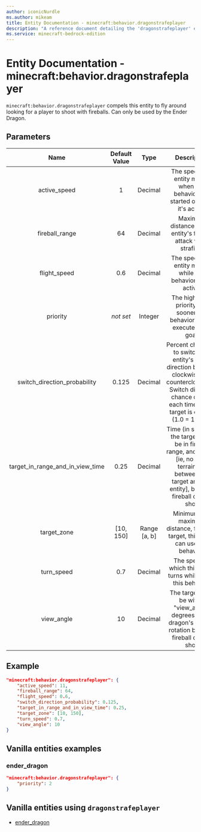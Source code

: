 ```yaml
---
author: iconicNurdle
ms.author: mikeam
title: Entity Documentation - minecraft:behavior.dragonstrafeplayer
description: "A reference document detailing the 'dragonstrafeplayer' entity goal"
ms.service: minecraft-bedrock-edition
---
```


# Entity Documentation - minecraft:behavior.dragonstrafeplayer

`minecraft:behavior.dragonstrafeplayer` compels this entity to fly around looking for a player to shoot with fireballs. Can only be used by the Ender Dragon.

## Parameters

| Name| Default Value| Type| Description |
|:-----------:|:-----------:|:-----------:|:-----------:|
| active_speed| 1| Decimal| The speed this entity moves when this behavior has started or while it's active. |
| fireball_range| 64| Decimal| Maximum distance of this entity's fireball attack while strafing. |
| flight_speed| 0.6| Decimal| The speed this entity moves while this behavior is not active. |
| priority|*not set*|Integer|The higher the priority, the sooner this behavior will be executed as a goal.|
| switch_direction_probability| 0.125| Decimal| Percent chance to to switch this entity's strafe direction between clockwise and counterclockwise. Switch direction chance occurs each time a new target is chosen (1.0 = 100%). |
| target_in_range_and_in_view_time| 0.25| Decimal| Time (in seconds) the target must be in fireball range, and in view [ie, no solid terrain in-between the target and this entity], before a fireball can be shot. |
| target_zone| [10, 150]| Range [a, b]| Minimum and maximum distance, from the target, this entity can use this behavior. |
| turn_speed| 0.7| Decimal| The speed at which this entity turns while using this behavior. |
| view_angle| 10| Decimal| The target must be within "view_angle" degrees of the dragon's current rotation before a fireball can be shot. |

## Example

```json
"minecraft:behavior.dragonstrafeplayer": {
    "active_speed": 11,
    "fireball_range": 64,
    "flight_speed": 0.6,
    "switch_direction_probability": 0.125,
    "target_in_range_and_in_view_time": 0.25,
    "target_zone": [10, 150],
    "turn_speed": 0.7,
    "view_angle": 10
}
```

## Vanilla entities examples

### ender_dragon

```json
"minecraft:behavior.dragonstrafeplayer": {
    "priority": 2
}
```

## Vanilla entities using `dragonstrafeplayer`

- [ender_dragon](../../../../Source/VanillaBehaviorPack_Snippets/entities/ender_dragon.md)
